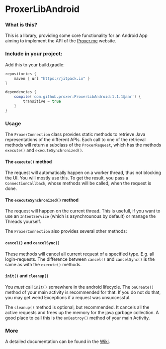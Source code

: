 # ProxerLibAndroid

### What is this?

This is a library, providing some core functionality for an Android App aiming to implement the API of the [Proxer.me](https://proxer.me/) website. 

### Include in your project:

Add this to your build.gradle:

```groovy
repositories {
    maven { url "https://jitpack.io" }
}
```

```groovy
dependencies {
    compile('com.github.proxer:ProxerLibAndroid:1.1.1@aar') {
        transitive = true
    }
}
```

### Usage

The `ProxerConnection` class provides static methods to retrieve Java representations of the different APIs. Each call to one of the retrieval methods will return a subclass of the `ProxerRequest`, which has the methods `execute()` and `executeSynchronized()`. 

#### The `execute()` method

The request will automatically happen on a worker thread, thus not blocking the UI. You will mostly use this. To get the result, you pass a `ConnectionCallback`, whose methods will be called, when the request is done. 

#### The `executeSynchronized()` method

The request will happen on the current thread. This is usefull, if you want to use an `IntentService` (which is asynchrounous by default) or manage the Threads yourself.

The `ProxerConnection` also provides several other methods:

#### `cancel()` and `cancelSync()`

These methods will cancel all current request of a specified type. E.g. all login-requests. The difference between `cancel()` and `cancelSync()` is the same as with the `execute()` methods.

#### `init()` and `cleanup()`

You *must* call `init()` somewhere in the android lifecycle. The `onCreate()` method of your main activity is recommended for that. If you do not do that, you may get weird Exceptions if a request was unsuccessful.

The `cleanup()` method is optional, but recommended. It cancels all the active requests and frees up the memory for the java garbage collection. A good place to call this is the `onDestroy()` method of your main Activity.

### More

A detailed documentation can be found in the [Wiki](https://github.com/proxer/ProxerLibAndroid/wiki).
